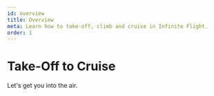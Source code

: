 ```yaml
---
id: overview
title: Overview
meta: Learn how to take-off, climb and cruise in Infinite Flight.
order: 1
---
```


# Take-Off to Cruise



Let's get you into the air.